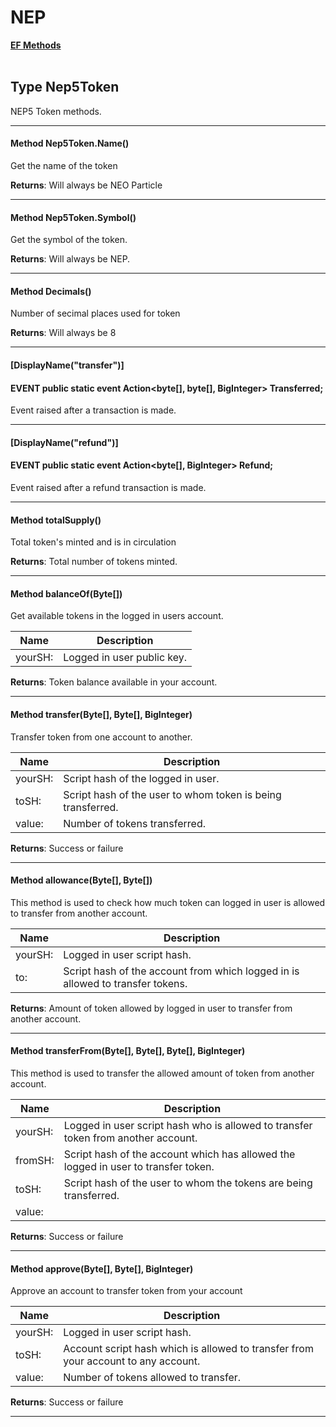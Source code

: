 # NEP #

**[EF Methods](http://docs.neoparticle.com/EF.html)**<br /><br />

## Type Nep5Token

 NEP5 Token methods. 



---
#### Method Nep5Token.Name()

 Get the name of the token 

**Returns**: Will always be NEO Particle



---
#### Method Nep5Token.Symbol()

 Get the symbol of the token. 

**Returns**: Will always be NEP.



---
#### Method Decimals()

 Number of secimal places used for token 

**Returns**: Will always be 8



---
####       [DisplayName("transfer")]
#### EVENT public static event Action<byte[], byte[], BigInteger> Transferred;

 Event raised after a transaction is made. 



---
#### 	   [DisplayName("refund")]
#### EVENT public static event Action<byte[], BigInteger> Refund;

 Event raised after a refund transaction is made. 



---
#### Method totalSupply()

 Total token's minted and is in circulation 

**Returns**: Total number of tokens minted.



---
#### Method balanceOf(Byte[])

 Get available tokens in the logged in users account. 

|Name | Description |
|-----|------|
|yourSH: |Logged in user public key.|
**Returns**: Token balance available in your account.



---
#### Method transfer(Byte[], Byte[], BigInteger)

 Transfer token from one account to another. 

|Name | Description |
|-----|------|
|yourSH: |Script hash of the logged in user.|
|toSH: |Script hash of the user to whom token is being transferred.|
|value: |Number of tokens transferred.|
**Returns**: Success or failure



---
#### Method allowance(Byte[], Byte[])

 This method is used to check how much token can logged in user is allowed to transfer from another account. 

|Name | Description |
|-----|------|
|yourSH: |Logged in user script hash.|
|to: |Script hash of the account from which logged in is allowed to transfer tokens.|
**Returns**: Amount of token allowed by logged in user to transfer from another account.



---
#### Method transferFrom(Byte[], Byte[], Byte[], BigInteger)

 This method is used to transfer the allowed amount of token from another account. 

|Name | Description |
|-----|------|
|yourSH: |Logged in user script hash who is allowed to transfer token from another account.|
|fromSH: |Script hash of the account which has allowed the logged in user to transfer token.|
|toSH: |Script hash of the user to whom the tokens are being transferred.|
|value: ||
**Returns**: Success or failure



---
#### Method approve(Byte[], Byte[], BigInteger)

 Approve an account to transfer token from your account 

|Name | Description |
|-----|------|
|yourSH: |Logged in user script hash.|
|toSH: |Account script hash which is allowed to transfer from your account to any account.|
|value: |Number of tokens allowed to transfer.|
**Returns**: Success or failure



---


